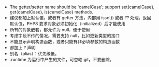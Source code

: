 - The getter/setter name should be 'camelCase'; support set{camelCase}, get{camelCase}, is{camelCase} methods.
- 建议都加上默认值，或者有 getter 方法，内部用 isset() 或者 ?? 处理，返回默认值，PHP8 要求对象必须初始化（initialized）后才能使用
- 所有的对象嵌套，都允许为 null，便于使用
- 考虑字段不传的情况，需要支持 null，比如更新类型的接口
- 不能显示声明构造函数，或者只能有非必填参数的构造函数
- 都加上 ? 声明
- 别名（alias）：优先级低。
- .runtime 为运行中产生的文件，可忽略 git，不要删除。